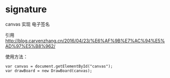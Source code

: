 # signature
canvas 实现 电子签名

引用 http://blog.carvenzhang.cn/2016/04/23/%E6%AF%9B%E7%AC%94%E5%AD%97%E5%B8%962/

使用方法：

```
var canvas = document.getElementById("canvas");
var drawBoard = new DrawBoard(canvas);
```
